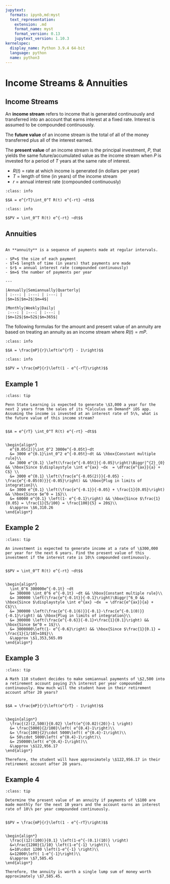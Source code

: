 ```yaml
---
jupytext:
  formats: ipynb,md:myst
  text_representation:
    extension: .md
    format_name: myst
    format_version: 0.13
    jupytext_version: 1.10.3
kernelspec:
  display_name: Python 3.9.4 64-bit
  language: python
  name: python3
---
```

# Income Streams & Annuities

## Income Streams

An **income stream** refers to income that is generated continuously and transferred into an account that earns interest at a fixed rate. Interest is assumed to be compounded continuously.

The **future value** of an income stream is the total of all of the money transferred plus all of the interest earned.

The **present value** of an income stream is the principal investment, $P$, that yields the same future/accumulated value as the income stream when $P$ is invested for a period of $T$ years at the same rate of interest.

- $R(t)$ = rate at which income is generated (in dollars per year)
- $T$ = length of time (in years) of the income stream    
- $r$ = annual interest rate (compounded continuously)

```{admonition} Future Value Formula
:class: info

$$A = e^{rT}\int_0^T R(t) e^{-rt} ~dt$$
```

```{admonition} Present Value Formula
:class: info

$$PV = \int_0^T R(t) e^{-rt} ~dt$$
```

## Annuities

````{panels}

An **annuity** is a sequence of payments made at regular intervals. 

- $P=$ the size of each payment
- $T=$ length of time (in years) that payments are made
- $r$ = annual interest rate (compounded continuously)
- $m=$ the number of payments per year

---

|Annually|Semiannually|Quarterly|
| :---: | :---: | :---: |
|$m=1$|$m=2$|$m=4$|

|Monthly|Weekly|Daily|
 :---: | :---: | :---: |
|$m=12$|$m=52$|$m=365$|

````


The following formulas for the amount and present value of an annuity are based on treating an annuity as an income stream where $R(t) = mP$.

```{admonition} Amount of an Annuity
:class: info

$$A = \frac{mP}{r}\left(e^{rT} - 1\right)$$
```

```{admonition} Present Value of an Annuity
:class: info

$$PV = \frac{mP}{r}\left(1 - e^{-rT}\right)$$
```

## Example 1

```{admonition} Future value of an income stream
:class: tip

Penn State Learning is expected to generate \$3,000 a year for the next 2 years from the sales of its *Calculus on Demand* iOS app.  Assuming the income is invested at an interest rate of 5\%, what is the future value of this income stream?
```

```{dropdown} **Step 1:** Recall the formula for the future value of an income stream.

$$A = e^{rT} \int_0^T R(t) e^{-rt} ~dt$$
```

```{dropdown} **Step 2:** Plug in the given values: $R(t)=3000$, $r=0.05$, and $T=2$. 

\begin{align*}
  e^{0.05(2)}\int_0^2 3000e^{-0.05t}~dt
  &= 3000 e^{0.1}\int_0^2 e^{-0.05t}~dt && \hbox{Constant multiple rule}\\
  &= 3000 e^{0.1} \left(\frac{e^{-0.05t}}{-0.05}\right)\Biggr|^{2}_{0} && \hbox{Since $\displaystyle \int e^{ax} ~dx  = \dfrac{e^{ax}}{a} + C$} \\
  &= 3000 e^{0.1} \left(\frac{e^{-0.05(2)}}{-0.05} - \frac{e^{-0.05(0)}}{-0.05}\right) && \hbox{Plug in limits of integration}\\
  &= 3000 e^{0.1} \left(\frac{e^{-0.1}}{-0.05} + \frac{1}{0.05}\right) && \hbox{Since $e^0 = 1$}\\
  &= 60000 e^{0.1} \left(1- e^{-0.1}\right) && \hbox{Since $\frac{1}{0.05} = \frac{1}{5/100} = \frac{100}{5} = 20$}\\
  &\approx \$6,310.26 
\end{align*}
```

## Example 2

```{admonition}  Present value of an investment
:class: tip

An investment is expected to generate income at a rate of \$300,000 per year for the next 6 years. Find the present value of this investment if the interest rate is 10\% compounded continuously. 
```

```{dropdown} **Step 1:** Recall the formula for the present value of an income stream.

$$PV = \int_0^T R(t) e^{-rt} ~dt$$
```

```{dropdown} **Step 2:** Plug in the given values: $R(t)=300000$, $r=0.1$, and $T=6$. 

\begin{align*}
  \int_0^6 300000e^{-0.1t} ~dt
  &= 300000 \int_0^6 e^{-0.1t} ~dt && \hbox{Constant multiple rule}\\
  &= 300000 \left(\frac{e^{-0.1t}}{-0.1}\right)\Biggr|^6_0 && \hbox{Since $\displaystyle \int e^{ax} ~dx  = \dfrac{e^{ax}}{a} + C$}\\
  &= 300000 \left(\frac{e^{-0.1(6)}}{-0.1}-\frac{e^{-0.1(0)}}{-0.1}\right) && \hbox{Plug in limits of integration}\\
  &= 300000 \left(\frac{e^{-0.6}}{-0.1}+\frac{1}{0.1}\right) && \hbox{Since $e^0 = 1$}\\
  &= 3000000\left(1- e^{-0.6}\right) && \hbox{Since $\frac{1}{0.1} = \frac{1}{1/10}=10$}\\
  &\approx \$1,353,565.09
\end{align*}
```

## Example 3

```{admonition} Amount of an annuity 
:class: tip

A Math 110 student decides to make semiannual payments of \$2,500 into a retirement account paying 2\% interest per year compounded continuously. How much will the student have in their retirement account after 20 years?
```

```{dropdown} **Step 1:** Recall the formula for the amount of an annuity.

$$A = \frac{mP}{r}\left(e^{rT} - 1\right)$$
```

```{dropdown} **Step 2:** Plug in the given values: $m=2$, $P=2500$, $r=0.02$, and $T=20$. 

\begin{align*}
  \frac{(2)(2,500)}{0.02} \left(e^{(0.02)(20)}-1 \right)
  &= \frac{5000}{2/100}\left( e^{0.4}-1\right)\\
  &= \frac{100}{2}\cdot 5000\left( e^{0.4}-1\right)\\
  &= 50\cdot 5000\left( e^{0.4}-1\right)\\
  &= 250000\left( e^{0.4}-1\right)\\
  &\approx \$122,956.17
\end{align*}

Therefore, the student will have approximately \$122,956.17 in their retirement account after 20 years.
```

## Example 4

```{admonition} Present value of an annuity
:class: tip

Determine the present value of an annuity if payments of \$100 are made monthly for the next 10 years and the account earns an interest rate of 10\% per year compounded continuously.
```

```{dropdown} **Step 1:** Recall the formula for the present value of an annuity.

$$PV = \frac{mP}{r}\left(1 - e^{-rT}\right)$$
```

```{dropdown} **Step 2:** Plug in the given values: $m=12$, $P=100$, $r=0.1$, and $T=10$. 

\begin{align*}
  \frac{(12)(100)}{0.1} \left(1-e^{-(0.1)(10)} \right)
  &=\frac{1200}{1/10} \left(1-e^{-1} \right)\\
  &=10\cdot 1200 \left(1-e^{-1} \right)\\
  &=12000\left( 1-e^{-1}\right)\\
  &\approx \$7,585.45
\end{align*}

Therefore, the annuity is worth a single lump sum of money worth approximately \$7,585.45.
```
